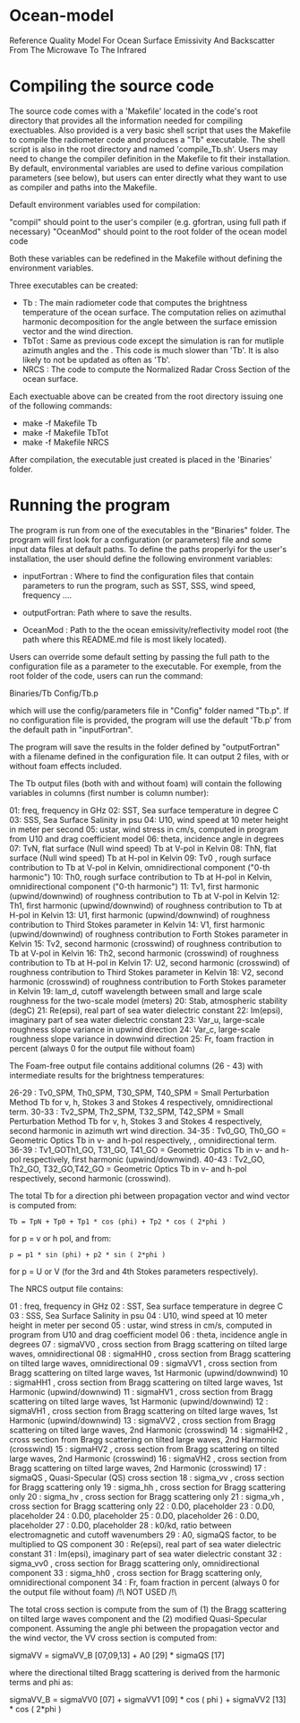 # Ocean-model
Reference Quality Model For Ocean Surface Emissivity And Backscatter From The Microwave To The Infrared

# Compiling the source code

The source code comes with a 'Makefile' located in the code's root directory that provides all the information needed for compiling exectuables. Also provided is a very basic shell script that uses the Makefile to compile the radiometer code and produces a "Tb" executable. The shell script is also in the root directory and named 'compile_Tb.sh'. Users may need to change the compiler definition in the Makefile to fit their installation. By default, environmental variables are used to define various compilation parameters (see below), but users can enter directly what they want to use as compiler and paths into the Makefile. 

Default environment variables used for compilation:

"compil" should point to the user's compiler (e.g. gfortran, using full path if necessary)
"OceanMod" should point to the root folder of the ocean model code

Both these variables can be redefined in the Makefile without defining the environment variables.

Three executables can be created:
* Tb 	: The main radiometer code that computes the brightness temperature of the ocean surface. The computation relies on azimuthal harmonic decomposition for the angle between the surface emission vector and the wind direction.
* TbTot : Same as previous code except the simulation is ran for mutliple azimuth angles and the  . This code is much slower than 'Tb'. It is also likely to not be updated as often as 'Tb'.
* NRCS  : The code to compute the Normalized Radar Cross Section of the ocean surface.

Each exectuable above can be created from the root directory issuing one of the following  commands:
* make -f Makefile Tb
* make -f Makefile TbTot
* make -f Makefile NRCS

After compilation, the executable just created is placed in the 'Binaries' folder.

# Running the program

The program is run from one of the executables in the "Binaries" folder. The program will first look for a configuration (or parameters) file and some input data files at default paths. To define the paths properlyi for the user's installation, the user should define the following environment variables:


* inputFortran : Where to find the configuration files that contain parameters to run the program, such as SST, SSS, wind speed, frequency .... 

* outputFortran: Path where to save the results.

* OceanMod : Path to the the ocean emissivity/reflectivity model root (the path where this README.md file is most likely located).

Users can override some default setting by passing the full path to the configuration file as a parameter to the executable. For exemple, from the root folder of the code, users can run the command:

 Binaries/Tb Config/Tb.p

 which will use the config/parameters file in "Config" folder named "Tb.p". If no configuration file is provided, the program will use the default 'Tb.p' from the default path in "inputFortran". 

The program will save the results in the folder defined by "outputFortran" with a filename defined in the configuration file. It can output 2 files, with or without foam effects included. 

The Tb output files (both with and without foam)  will contain the following variables in columns (first number is column number):
 
01: freq, frequency in GHz 
02: SST, Sea surface temperature in degree C
03: SSS, Sea Surface Salinity in psu
04: U10, wind speed at 10 meter height in meter per second
05: ustar, wind stress in cm/s, computed in program from U10 and drag coefficient model
06: theta, incidence angle in degrees
07: TvN, flat surface (Null wind speed) Tb at V-pol in Kelvin
08: ThN, flat surface (Null wind speed) Tb at H-pol in Kelvin 
09: Tv0 , rough surface contribution to Tb at V-pol in Kelvin, omnidirectional component ("0-th harmonic")
10: Th0, rough surface contribution to Tb at H-pol in Kelvin, omnidirectional component ("0-th harmonic")
11: Tv1, first harmonic (upwind/downwind) of roughness contribution to Tb at V-pol in Kelvin
12: Th1, first harmonic (upwind/downwind) of roughness contribution to Tb at H-pol in Kelvin
13: U1, first harmonic (upwind/downwind) of roughness contribution to Third Stokes parameter in Kelvin
14: V1, first harmonic (upwind/downwind) of roughness contribution to Forth Stokes parameter in Kelvin
15: Tv2, second harmonic (crosswind) of roughness contribution to Tb at V-pol in Kelvin
16: Th2, second harmonic (crosswind) of roughness contribution to Tb at H-pol in Kelvin
17: U2, second harmonic (crosswind) of roughness contribution to Third Stokes parameter in Kelvin
18: V2, second harmonic (crosswind) of roughness contribution to Forth Stokes parameter in Kelvin 
19: lam_d, cutoff wavelength between small and large scale roughness for the two-scale model (meters)
20: Stab, atmospheric stability (degC)
21: Re(epsi), real part of sea water dielectric constant
22: Im(epsi), imaginary part of sea water dielectric constant
23: Var_u, large-scale roughness slope variance in upwind direction
24: Var_c, large-scale roughness slope variance in downwind direction 
25: Fr, foam fraction in percent (always 0 for the output file without foam)

The Foam-free output file contains additional columns (26 - 43) with intermediate results for the brightness temperatures:

26-29 : Tv0_SPM, Th0_SPM, T30_SPM, T40_SPM = Small Perturbation Method Tb for v, h, Stokes 3 and Stokes 4 respectively, omnidirectional term.
30-33 : Tv2_SPM, Th2_SPM, T32_SPM, T42_SPM = Small Perturbation Method Tb for v, h, Stokes 3 and Stokes 4 respectively, second harmonic in azimuth wrt wind direction.
34-35 : Tv0_GO, Th0_GO = Geometric Optics Tb in v- and h-pol respectively, , omnidirectional term.
36-39 : Tv1_GOTh1_GO, T31_GO, T41_GO  = Geometric Optics Tb in v- and h-pol respectively, first harmonic (upwind/downwind).
40-43 : Tv2_GO, Th2_GO, T32_GO,T42_GO = Geometric Optics Tb in v- and h-pol respectively, second harmonic (crosswind).

The total Tb for a direction phi between propagation vector and wind vector is computed from:

	Tb = TpN + Tp0 + Tp1 * cos (phi) + Tp2 * cos ( 2*phi )

for p = v or h pol, and from:

	p = p1 * sin (phi) + p2 * sin ( 2*phi )

for p = U or V (for the 3rd and 4th Stokes parameters respectively).
 
The NRCS output file contains:

01 : freq, frequency in GHz 
02 : SST, Sea surface temperature in degree C
03 : SSS, Sea Surface Salinity in psu
04 : U10, wind speed at 10 meter height in meter per second
05 : ustar, wind stress in cm/s, computed in program from U10 and drag coefficient model
06 : theta, incidence angle in degrees
07 : sigmaVV0 , cross section from Bragg scattering on tilted large waves, omnidirectional
08 : sigmaHH0 , cross section from Bragg scattering on tilted large waves, omnidirectional
09 : sigmaVV1 , cross section from Bragg scattering on tilted large waves, 1st Harmonic (upwind/downwind)
10 : sigmaHH1 , cross section from Bragg scattering on tilted large waves, 1st Harmonic (upwind/downwind)
11 : sigmaHV1 , cross section from Bragg scattering on tilted large waves, 1st Harmonic (upwind/downwind)
12 : sigmaVH1 , cross section from Bragg scattering on tilted large waves, 1st Harmonic (upwind/downwind)
13 : sigmaVV2 , cross section from Bragg scattering on tilted large waves, 2nd Harmonic (crosswind)
14 : sigmaHH2 , cross section from Bragg scattering on tilted large waves, 2nd Harmonic (crosswind)
15 : sigmaHV2 , cross section from Bragg scattering on tilted large waves, 2nd Harmonic (crosswind)
16 : sigmaVH2 , cross section from Bragg scattering on tilted large waves, 2nd Harmonic (crosswind)
17 : sigmaQS , Quasi-Specular (QS) cross section
18 : sigma_vv , cross section for Bragg scattering only
19 : sigma_hh , cross section for Bragg scattering only
20 : sigma_hv , cross section for Bragg scattering only
21 : sigma_vh , cross section for Bragg scattering only
22 : 0.D0, placeholder
23 : 0.D0, placeholder
24 : 0.D0, placeholder
25 : 0.D0, placeholder
26 : 0.D0, placeholder
27 : 0.D0, placeholder
28 : k0/kd, ratio between electromagnetic and cutoff wavenumbers
29 : A0, sigmaQS factor, to be multiplied to QS component
30 : Re(epsi), real part of sea water dielectric constant
31 : Im(epsi), imaginary part of sea water dielectric constant
32 : sigma_vv0 , cross section for Bragg scattering only, omnidirectional component
33 : sigma_hh0 , cross section for Bragg scattering only, omnidirectional component
34 : Fr, foam fraction in percent (always 0 for the output file without foam) /!\ NOT USED /!\

The total cross section is compute from the sum of (1) the Bragg scattering on tilted large waves component and the (2) modified Quasi-Specular component. Assuming the angle phi between the propagation vector and the wind vector, the VV cross section is computed from:

sigmaVV = sigmaVV_B [07,09,13] + A0 [29] * sigmaQS [17]

where the directional tilted Bragg scattering is derived from the harmonic terms and phi as:

sigmaVV_B = sigmaVV0 [07] + sigmaVV1 [09] * cos ( phi ) + sigmaVV2 [13] * cos ( 2*phi )
